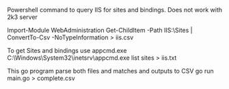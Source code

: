 Powershell command to query IIS for sites and bindings. Does not work with 2k3 server

Import-Module WebAdministration
Get-ChildItem -Path IIS:\Sites | ConvertTo-Csv -NoTypeInformation > iis.csv

To get Sites and bindings use appcmd.exe
C:\Windows\System32\inetsrv\appcmd.exe list sites > iis.txt

This go program parse both files and matches and outputs to CSV
go run main.go > complete.csv